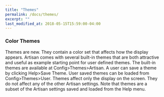 ```yaml
---
title: "Themes"
permalink: /docs/themes/
excerpt: ""
last_modified_at: 2018-05-15T15:59:00-04:00
---
```


### Color Themes

Themes are new.  They contain a color set that affects how the display appears.  Artisan comes with several built-in themes that are both attractive and useful as example starting point for user defined themes.  The built-in themes are available at Config>Themes>Artisan.  A user can save a theme by clicking Help>Save Theme. User saved themes can be loaded from Config>Themes>User.  Themes affect only the display on the screen.  They do not affect any of the other Artisan settings.  Note that themes are a subset of the Artisan settings saved and loaded from the Help menu.
